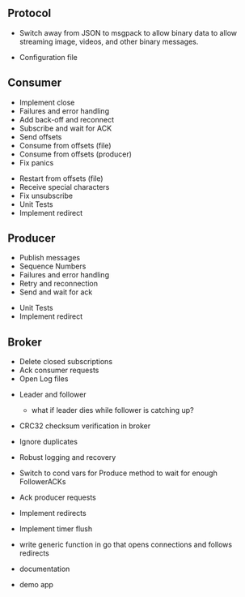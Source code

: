 ## Protocol
- Switch away from JSON to msgpack to allow binary data to allow streaming
  image, videos, and other binary messages.
+ Configuration file

## Consumer
+ Implement close
+ Failures and error handling
+ Add back-off and reconnect
+ Subscribe and wait for ACK
+ Send offsets
+ Consume from offsets (file)
+ Consume from offsets (producer)
+ Fix panics
- Restart from offsets (file)
- Receive special characters
- Fix unsubscribe
- Unit Tests
- Implement redirect

## Producer
+ Publish messages
+ Sequence Numbers
+ Failures and error handling
+ Retry and reconnection
+ Send and wait for ack
- Unit Tests
- Implement redirect

## Broker
+ Delete closed subscriptions
+ Ack consumer requests
+ Open Log files
- Leader and follower
  - what if leader dies while follower is catching up?
- CRC32 checksum verification in broker
- Ignore duplicates
- Robust logging and recovery
- Switch to cond vars for Produce method to wait for enough FollowerACKs
- Ack producer requests
- Implement redirects
- Implement timer flush

- write generic function in go that opens connections and follows redirects

- documentation
- demo app
